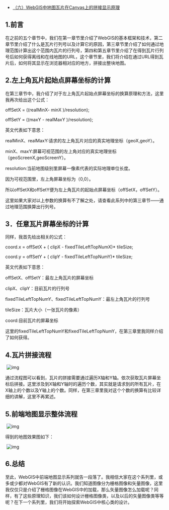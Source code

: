 - [（六）WebGIS中地图瓦片在Canvas上的拼接显示原理](https://www.cnblogs.com/naaoveGIS/p/3917468.html)

## 1.前言

在之前的五个章节中，我们在第一章节里介绍了WebGIS的基本框架和技术，第二章节里介绍了什么是瓦片行列号以及计算它的原因，第三章节里介绍了如何通过地理范围计算出这个范围内瓦片的行列号，第四和第五章节里介绍了在得到瓦片行列号后如何获得离线和在线地图的URL，这个章节里，我们将介绍在通过URL得到瓦片后，如何将其显示在浏览器相对应的地方，拼接出整块地图。

## 2.左上角瓦片起始点屏幕坐标的计算

在第三章节中，我介绍了对于左上角瓦片起始点屏幕坐标的换算原理和方法，这里我再次给出这个公式：

offSetX = ((realMinX- minX )/resolution);

offSetY = ((maxY - realMaxY )/resolution);

英文代表如下意思：

realMinX、realMaxY:请求的左上角瓦片对应的真实地理坐标（geoX,geoY）。

minX、maxY:屏幕可视范围的左上角对应的真实地理坐标（geoScreenX,geoScreenY）。

resolution:当前地图级别里屏幕一像素代表的实际地理单位长度。

因为可视范围里，左上角屏幕坐标为（0,0）。

所以offSetX和offSetY便为左上角瓦片的起始点屏幕坐标（offSetX，offSetY）。

这里如果大家对以上参数的换算有不了解之处，请查看此系列中的第三章节——通过地理范围换算出行列号。

## 3．任意瓦片屏幕坐标的计算

同样，我首先给出相关的公式：

coord.x = offSetX + ( clipX - fixedTileLeftTopNumX)* tileSize;

coord.y = offSetY + ( clipY - fixedTileLeftTopNumY)* tileSize;   

英文代表如下意思：

offSetX、offSetY：最左上角瓦片的屏幕坐标

clipX、clipY：目前瓦片的行列号

fixedTileLeftTopNumY、fixedTileLeftTopNumY：最左上角瓦片的行列号

tileSize：瓦片大小（一张瓦片的像素）

coord:目前瓦片的屏幕坐标

这里的fixedTileLeftTopNumY和fixedTileLeftTopNumY，在第三章里我同样介绍了如何获得。

## 4.瓦片拼接流程

​     ![img](https://images0.cnblogs.com/i/656746/201408/171013152338728.png)

通过流程图可以看到，瓦片的拼接需要通过遍历X轴和Y轴。依次获取瓦片屏幕坐标后拼接。这里涉及到X轴和Y轴时的遍历个数，其实就是请求到的所有瓦片，在X轴上的个数以及Y轴上的个数。同样，在第三章里我对这个个数的换算有比较详细的讲解，这里不再累述。

## 5.前端地图显示整体流程

​     ![img](https://images0.cnblogs.com/i/656746/201408/171013391089588.png)

得到的地图效果图如下：

​        ![img](https://images0.cnblogs.com/i/656746/201408/171013595618104.png)

## 6.总结

至此，WebGIS中前端地图显示系列就告一段落了。我相信大家在这个系列里，或多或少都对WebGIS有了新的认识。我们知道图像分为栅格图像和矢量图像，这里我仅仅只是介绍了栅格图像在WebGIS中的加载，那么矢量图像怎么加载呢？同样，有了这些原理知识，我们该如何设计栅格图像类，以及以后的矢量图像类等等呢？在下一个系列里，我们将开始探索WebGIS中核心类的设计。